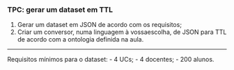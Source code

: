 ### TPC: gerar um dataset em TTL

1. Gerar um dataset em JSON de acordo com os requisitos;
2. Criar um conversor, numa linguagem à vossaescolha, de JSON para TTL de acordo com a ontologia definida na aula.

- - - -

Requisitos mínimos para o dataset:
    - 4 UCs;
    - 4 docentes;
    - 200 alunos.